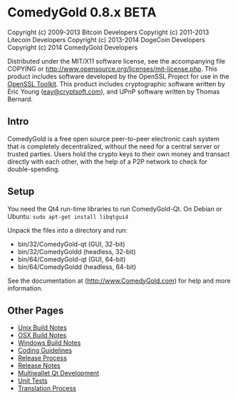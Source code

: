 ComedyGold 0.8.x BETA
====================

Copyright (c) 2009-2013 Bitcoin Developers
Copyright (c) 2011-2013 Litecoin Developers
Copyright (c) 2013-2014 DogeCoin Developers
Copyright (c) 2014 ComedyGold Developers

Distributed under the MIT/X11 software license, see the accompanying
file COPYING or http://www.opensource.org/licenses/mit-license.php.
This product includes software developed by the OpenSSL Project for use in the [OpenSSL Toolkit](http://www.openssl.org/). This product includes
cryptographic software written by Eric Young ([eay@cryptsoft.com](mailto:eay@cryptsoft.com)), and UPnP software written by Thomas Bernard.


Intro
---------------------
ComedyGold is a free open source peer-to-peer electronic cash system that is
completely decentralized, without the need for a central server or trusted
parties.  Users hold the crypto keys to their own money and transact directly
with each other, with the help of a P2P network to check for double-spending.


Setup
---------------------
You need the Qt4 run-time libraries to run ComedyGold-Qt. On Debian or Ubuntu:
        `sudo apt-get install libqtgui4`

Unpack the files into a directory and run:

- bin/32/ComedyGold-qt (GUI, 32-bit)
- bin/32/ComedyGoldd (headless, 32-bit)
- bin/64/ComedyGold-qt (GUI, 64-bit)
- bin/64/ComedyGoldd (headless, 64-bit)

See the documentation at (http://www.ComedyGold.com)
for help and more information.
                                                                                                                                                                           
                                                                                                                                                                           
Other Pages                                                                                                                                                                
---------------------                                                                                                                                                      
- [Unix Build Notes](build-unix.md)                                                                                                                                        
- [OSX Build Notes](build-osx.md)                                                                                                                                          
- [Windows Build Notes](build-msw.md)                                                                                                                                      
- [Coding Guidelines](coding.md)                                                                                                                                           
- [Release Process](release-process.md)                                                                                                                                    
- [Release Notes](release-notes.md)                                                                                                                                        
- [Multiwallet Qt Development](multiwallet-qt.md)                                                                                                                          
- [Unit Tests](unit-tests.md)                                                                                                                                              
- [Translation Process](translation_process.md)
